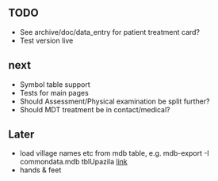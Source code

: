 ## TODO

* See archive/doc/data_entry for patient treatment card?
* Test version live

## next

* Symbol table support
* Tests for main pages
* Should Assessment/Physical examination be split further?
* Should MDT treatment be in contact/medical?

## Later

* load village names etc from mdb table, e.g. 
    mdb-export -I commondata.mdb tblUpazila
    [link](http://nialldonegan.me/2007/03/10/converting-microsoft-access-mdb-into-csv-or-mysql-in-linux/)
* hands & feet 


